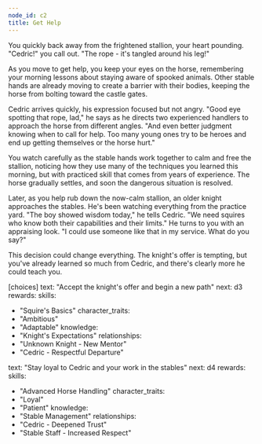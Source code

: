 ```yaml
---
node_id: c2
title: Get Help
---
```


You quickly back away from the frightened stallion, your heart pounding. "Cedric!" you call out. "The rope - it's tangled around his leg!" 

As you move to get help, you keep your eyes on the horse, remembering your morning lessons about staying aware of spooked animals. Other stable hands are already moving to create a barrier with their bodies, keeping the horse from bolting toward the castle gates.

Cedric arrives quickly, his expression focused but not angry. "Good eye spotting that rope, lad," he says as he directs two experienced handlers to approach the horse from different angles. "And even better judgment knowing when to call for help. Too many young ones try to be heroes and end up getting themselves or the horse hurt."

You watch carefully as the stable hands work together to calm and free the stallion, noticing how they use many of the techniques you learned this morning, but with practiced skill that comes from years of experience. The horse gradually settles, and soon the dangerous situation is resolved.

Later, as you help rub down the now-calm stallion, an older knight approaches the stables. He's been watching everything from the practice yard. "The boy showed wisdom today," he tells Cedric. "We need squires who know both their capabilities and their limits." He turns to you with an appraising look. "I could use someone like that in my service. What do you say?"

This decision could change everything. The knight's offer is tempting, but you've already learned so much from Cedric, and there's clearly more he could teach you.

[choices]
text: "Accept the knight's offer and begin a new path"
next: d3
rewards:
skills:
- "Squire's Basics"
character_traits:
- "Ambitious"
- "Adaptable"
knowledge:
- "Knight's Expectations"
relationships:
- "Unknown Knight - New Mentor"
- "Cedric - Respectful Departure"

text: "Stay loyal to Cedric and your work in the stables"
next: d4
rewards:
skills:
- "Advanced Horse Handling"
character_traits:
- "Loyal"
- "Patient"
knowledge:
- "Stable Management"
relationships:
- "Cedric - Deepened Trust"
- "Stable Staff - Increased Respect"
